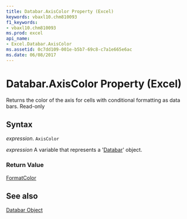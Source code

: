 ```yaml
---
title: Databar.AxisColor Property (Excel)
keywords: vbaxl10.chm810093
f1_keywords:
- vbaxl10.chm810093
ms.prod: excel
api_name:
- Excel.Databar.AxisColor
ms.assetid: 0c7dd109-001e-b5b7-69c8-c7a1e665e6ac
ms.date: 06/08/2017
---
```



# Databar.AxisColor Property (Excel)

Returns the color of the axis for cells with conditional formatting as data bars. Read-only


## Syntax

 _expression_. `AxisColor`

 _expression_ A variable that represents a '[Databar](Excel.Databar.md)' object.


### Return Value

[FormatColor](Excel.FormatColor.md)


## See also


[Databar Object](Excel.Databar.md)

